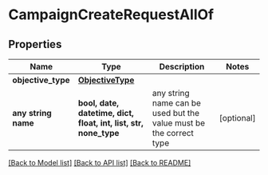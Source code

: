 # CampaignCreateRequestAllOf


## Properties
Name | Type | Description | Notes
------------ | ------------- | ------------- | -------------
**objective_type** | [**ObjectiveType**](ObjectiveType.md) |  | 
**any string name** | **bool, date, datetime, dict, float, int, list, str, none_type** | any string name can be used but the value must be the correct type | [optional]

[[Back to Model list]](../README.md#documentation-for-models) [[Back to API list]](../README.md#documentation-for-api-endpoints) [[Back to README]](../README.md)


